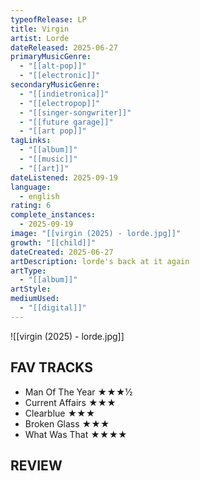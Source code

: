 ```yaml
---
typeofRelease: LP
title: Virgin
artist: Lorde
dateReleased: 2025-06-27
primaryMusicGenre:
  - "[[alt-pop]]"
  - "[[electronic]]"
secondaryMusicGenre:
  - "[[indietronica]]"
  - "[[electropop]]"
  - "[[singer-songwriter]]"
  - "[[future garage]]"
  - "[[art pop]]"
tagLinks:
  - "[[album]]"
  - "[[music]]"
  - "[[art]]"
dateListened: 2025-09-19
language:
  - english
rating: 6
complete_instances:
  - 2025-09-19
image: "[[virgin (2025) - lorde.jpg]]"
growth: "[[child]]"
dateCreated: 2025-06-27
artDescription: lorde's back at it again
artType:
  - "[[album]]"
artStyle:
mediumUsed:
  - "[[digital]]"
---
```

![[virgin (2025) - lorde.jpg]]
## FAV TRACKS

- Man Of The Year ★★★½
- Current Affairs ★★★
- Clearblue ★★★
- Broken Glass ★★★
- What Was That ★★★★
## REVIEW

